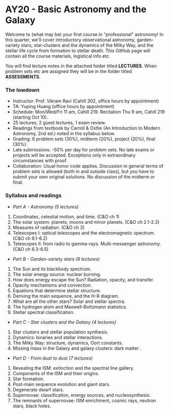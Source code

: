 # AY20 - Basic Astronomy and the Galaxy

Welcome to (what may be) your first course in "professional" astronomy! In this quarter, we'll cover introductory observational astronomy, garden-variety stars, star-clusters and the dynamics of the Milky Way, and the stellar life cycle from formation to stellar death. This GitHub page will contain all the course materials, logistical info etc. 

You will find lecture notes in the attached folder titled **LECTURES**. When problem sets etc are assigned they will be in the folder titled **ASSESSMENTS**. 

### The lowdown

* Instructor: Prof. Vikram Ravi (Cahill 302, office hours by appointment)
* TA: Yuping Huang (office hours by appointment)
* Schedule: Mon/Wed/Fri 11 am, Cahill 219. Recitation Thu 9 am, Cahill 219 (starting Oct 10).
* 25 lectures, 2 guest lectures, 1 exam review.
* Readings from textbook by Carroll & Ostlie (An Introduction to Modern Astronomy, 2nd ed.) noted in the syllabus below.
* Grading: 6 problem sets (30%), midterm (20%), project (20%), final (30%). 
* Late submissions: -50% per day for problem sets. No late exams or projects will be accepted. Exceptions only in extraordinary  circumstances with proof. 
* Collaboration: Usual honor code applies. Discussion in general terms of problem sets is allowed (both in and outside class), but you have to submit your own original solutions. No discussion of the midterm or final.

### Syllabus and readings

* _Part A - Astronomy (5 lectures)_
1. Coordinates, celestial motion, and time. (C&O ch 1)
2. The solar system: planets, moons and minor planets. (C&O ch 2.1-2.3) 
3. Measures of radiation. (C&O ch 3) 
4. Telescopes I: optical telescopes and the electromagnetic spectrum. (C&O ch 6.1-6.2) 
5. Telescopes II: from radio to gamma-rays. Multi-messenger astronomy. (C&O ch 6.3-6.5)

* _Part B - Garden-variety stars (9 lectures)_
1. The Sun and its blackbody spectrum.
2. The solar energy source: nuclear burning.
3. How does energy escape the Sun? Radiation, opacity, and transfer. 
4. Opacity mechanisms and convection. 
5. Equations that determine stellar structure.
6. Deriving the main sequence, and the H-R diagram.
7. What are all the other stars? Solar and stellar spectra.
8. The hydrogen atom and Maxwell-Boltzmann statistics.
9. Stellar spectral classification.

* _Part C - Star clusters and the Galaxy (4 lectures)_
1. Star clusters and stellar population synthesis.
2. Dynamics: binaries and stellar interactions.
3. The Milky Way: structure, dynamics, Oort constants.
4. Missing mass in the Galaxy and galaxy clusters: dark matter .

* _Part D - From dust to dust (7 lectures)_
1. Revealing the ISM: extinction and the spectral line gallery.
2. Components of the ISM and their origins.
3. Star formation. 
4. Post-main sequence evolution and giant stars.
5. Degenerate dwarf stars.
6. Supernovae: classification, energy sources, and nucleosynthesis.
7. The remnants of supernovae: ISM enrichment, cosmic rays, neutron stars, black holes. 
